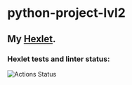 # python-project-lvl2
## My [Hexlet](https://ru.hexlet.io/u/o_legleg_o).
### Hexlet tests and linter status:

![Actions Status](/workflows/hexlet-check/badge.svg)

